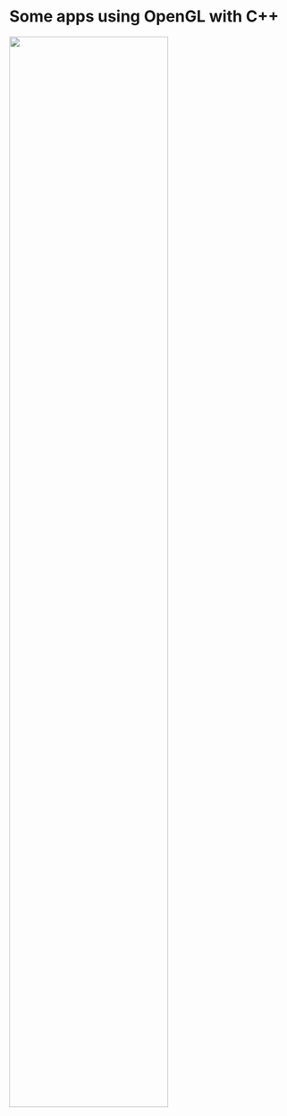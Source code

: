 <h1>Some apps using OpenGL with C++</h1>
<img src = "https://camo.githubusercontent.com/a16100262e6e3494ed17468498e097ebd294558b63a7ecbb39e4a52e44be3b6f/68747470733a2f2f6d656469612e67697068792e636f6d2f6d656469612f53386b5339544c475577325436476872314c2f67697068792e676966" width = '75%' height = '70%'>
